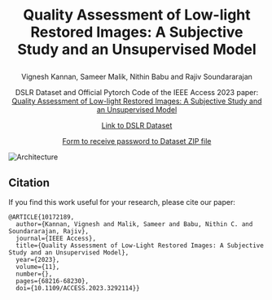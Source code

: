 # <p align="center">Quality Assessment of Low-light Restored Images: A Subjective Study and an Unsupervised Model</p>
<p align="center">
Vignesh Kannan, Sameer Malik, Nithin Babu and Rajiv Soundararajan
</p>

<p align="center">
<a> DSLR Dataset and Official Pytorch Code of the IEEE Access 2023 paper:</a><br>
<a href="https://ieeexplore.ieee.org/stamp/stamp.jsp?tp=&arnumber=10172189">Quality Assessment of Low-light Restored Images: A Subjective Study and an Unsupervised Model</a>

<p align="center">
<a href="http://ece.iisc.ac.in/~rajivs/databases/DSLR.zip">Link to DSLR Dataset</a>
  
<p align="center">
<a href="https://docs.google.com/forms/d/e/1FAIpQLSfMO2dSZPTldyyHKoa5I4fYKleR5WtaHYYVukip-9NtKpi8OA/viewform?usp=sf_link">Form to receive password to Dataset ZIP file</a>


</p>

![Architecture](./imgs/MainArch3.jpg)


## Citation
If you find this work useful for your research, please cite our paper:
```
@ARTICLE{10172189,
  author={Kannan, Vignesh and Malik, Sameer and Babu, Nithin C. and Soundararajan, Rajiv},
  journal={IEEE Access}, 
  title={Quality Assessment of Low-Light Restored Images: A Subjective Study and an Unsupervised Model}, 
  year={2023},
  volume={11},
  number={},
  pages={68216-68230},
  doi={10.1109/ACCESS.2023.3292114}}
